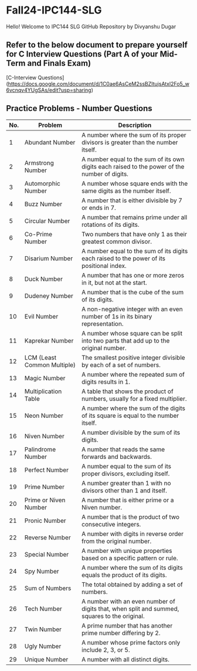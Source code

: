 # Fall24-IPC144-SLG
Hello! Welcome to IPC144 SLG GitHub Repository by Divyanshu Dugar

## Refer to the below document to prepare yourself for C Interview Questions (Part A of your Mid-Term and Finals Exam)
[C-Interview Questions] (https://docs.google.com/document/d/1C0ae6AsCeM2ssBZItujsAtxl2Fo5_w6vcnqv4YUgSAs/edit?usp=sharing)

## Practice Problems - Number Questions

| No. | Problem              | Description                                                                                     |
|-----|----------------------|-------------------------------------------------------------------------------------------------|
| 1   | Abundant Number      | A number where the sum of its proper divisors is greater than the number itself.                |
| 2   | Armstrong Number     | A number equal to the sum of its own digits each raised to the power of the number of digits.   |
| 3   | Automorphic Number   | A number whose square ends with the same digits as the number itself.                           |
| 4   | Buzz Number          | A number that is either divisible by 7 or ends in 7.                                            |
| 5   | Circular Number      | A number that remains prime under all rotations of its digits.                                  |
| 6   | Co-Prime Number      | Two numbers that have only 1 as their greatest common divisor.                                  |
| 7   | Disarium Number      | A number equal to the sum of its digits each raised to the power of its positional index.       |
| 8   | Duck Number          | A number that has one or more zeros in it, but not at the start.                                |
| 9   | Dudeney Number       | A number that is the cube of the sum of its digits.                                             |
| 10  | Evil Number          | A non-negative integer with an even number of 1s in its binary representation.                  |
| 11  | Kaprekar Number      | A number whose square can be split into two parts that add up to the original number.           |
| 12  | LCM (Least Common Multiple) | The smallest positive integer divisible by each of a set of numbers.                     |
| 13  | Magic Number         | A number where the repeated sum of digits results in 1.                                         |
| 14  | Multiplication Table | A table that shows the product of numbers, usually for a fixed multiplier.                      |
| 15  | Neon Number          | A number where the sum of the digits of its square is equal to the number itself.               |
| 16  | Niven Number         | A number divisible by the sum of its digits.                                                    |
| 17  | Palindrome Number    | A number that reads the same forwards and backwards.                                            |
| 18  | Perfect Number       | A number equal to the sum of its proper divisors, excluding itself.                             |
| 19  | Prime Number         | A number greater than 1 with no divisors other than 1 and itself.                               |
| 20  | Prime or Niven Number| A number that is either prime or a Niven number.                                                |
| 21  | Pronic Number        | A number that is the product of two consecutive integers.                                       |
| 22  | Reverse Number       | A number with digits in reverse order from the original number.                                 |
| 23  | Special Number       | A number with unique properties based on a specific pattern or rule.                            |
| 24  | Spy Number           | A number where the sum of its digits equals the product of its digits.                          |
| 25  | Sum of Numbers       | The total obtained by adding a set of numbers.                                                  |
| 26  | Tech Number          | A number with an even number of digits that, when split and summed, squares to the original.    |
| 27  | Twin Number          | A prime number that has another prime number differing by 2.                                    |
| 28  | Ugly Number          | A number whose prime factors only include 2, 3, or 5.                                          |
| 29  | Unique Number        | A number with all distinct digits.                                                              |


